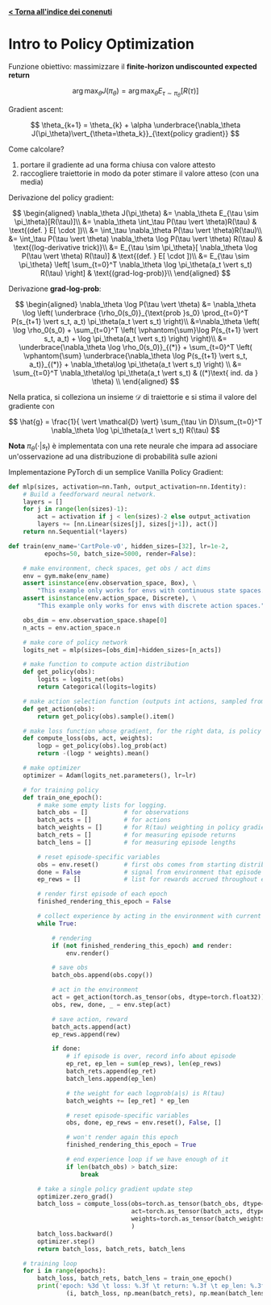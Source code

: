 **[< Torna all'indice dei conenuti](../index.md)**

# Intro to Policy Optimization

Funzione obiettivo: massimizzare il **finite-horizon undiscounted expected return**

$$
\arg \max_\theta J(\pi_\theta) = \arg \max_\theta E_{\tau \sim \pi_\theta}[R(\tau)]
$$

Gradient ascent:

$$
\theta_{k+1} = \theta_{k} + \alpha \underbrace{\nabla_\theta J(\pi_\theta)\vert_{\theta=\theta_k}}_{\text{policy gradient}}
$$

Come calcolare?

1) portare il gradiente ad una forma chiusa con valore attesto
2) raccogliere traiettorie in modo da poter stimare il valore atteso (con una media)

Derivazione del policy gradient:

$$
\begin{aligned}
\nabla_\theta J(\pi_\theta) &= \nabla_\theta E_{\tau \sim \pi_\theta}[R(\tau)]\\
&= \nabla_\theta \int_\tau P(\tau \vert \theta)R(\tau) & \text{(def. } E[ \cdot ])\\
&= \int_\tau \nabla_\theta  P(\tau \vert \theta)R(\tau)\\
&= \int_\tau  P(\tau \vert \theta) \nabla_\theta \log P(\tau \vert \theta) R(\tau) & \text{(log-derivative trick)}\\
&= E_{\tau \sim \pi_\theta}[  \nabla_\theta \log P(\tau \vert \theta) R(\tau)] & \text{(def. } E[ \cdot ])\\
&= E_{\tau \sim \pi_\theta} \left[  \sum_{t=0}^T \nabla_\theta \log \pi_\theta(a_t \vert s_t) R(\tau) \right] & \text{(grad-log-prob)}\\
\end{aligned}
$$

Derivazione **grad-log-prob**:

$$
\begin{aligned}
\nabla_\theta \log P(\tau \vert \theta) &= \nabla_\theta \log \left( \underbrace
{\rho_0(s_0)}_{\text{prob }s_0} \prod_{t=0}^T P(s_{t+1} \vert s_t, a_t) \pi_\theta(a_t \vert s_t) \right)\\
&=\nabla_\theta \left( \log \rho_0(s_0) + \sum_{t=0}^T \left( \vphantom{\sum}\log P(s_{t+1} \vert s_t, a_t) + \log \pi_\theta(a_t \vert s_t) \right) \right)\\
&= \underbrace{\nabla_\theta \log \rho_0(s_0)}_{(*)} + \sum_{t=0}^T \left( \vphantom{\sum} \underbrace{\nabla_\theta \log P(s_{t+1} \vert s_t, a_t)}_{(*)} + \nabla_\theta\log \pi_\theta(a_t \vert s_t) \right) \\
&=  \sum_{t=0}^T \nabla_\theta\log \pi_\theta(a_t \vert s_t) & ((*)\text{ ind. da } \theta) \\
\end{aligned}
$$

Nella pratica, si colleziona un insieme $\mathcal{D}$ di traiettorie e si stima il valore del gradiente con

$$
\hat{g} = \frac{1}{ \vert \mathcal{D} \vert} \sum_{\tau \in D}\sum_{t=0}^T \nabla_\theta \log \pi_\theta(a_t \vert s_t) R(\tau)
$$

**Nota** $\pi_\theta( \cdot \vert s_t)$ è implementata con una rete neurale che impara ad associare un'osservazione ad una distribuzione di probabilità sulle azioni

Implementazione PyTorch di un semplice Vanilla Policy Gradient:

```python
def mlp(sizes, activation=nn.Tanh, output_activation=nn.Identity):
    # Build a feedforward neural network.
    layers = []
    for j in range(len(sizes)-1):
        act = activation if j < len(sizes)-2 else output_activation
        layers += [nn.Linear(sizes[j], sizes[j+1]), act()]
    return nn.Sequential(*layers)

def train(env_name='CartPole-v0', hidden_sizes=[32], lr=1e-2, 
          epochs=50, batch_size=5000, render=False):

    # make environment, check spaces, get obs / act dims
    env = gym.make(env_name)
    assert isinstance(env.observation_space, Box), \
        "This example only works for envs with continuous state spaces."
    assert isinstance(env.action_space, Discrete), \
        "This example only works for envs with discrete action spaces."

    obs_dim = env.observation_space.shape[0]
    n_acts = env.action_space.n

    # make core of policy network
    logits_net = mlp(sizes=[obs_dim]+hidden_sizes+[n_acts])

    # make function to compute action distribution
    def get_policy(obs):
        logits = logits_net(obs)
        return Categorical(logits=logits)

    # make action selection function (outputs int actions, sampled from policy)
    def get_action(obs):
        return get_policy(obs).sample().item()

    # make loss function whose gradient, for the right data, is policy gradient
    def compute_loss(obs, act, weights):
        logp = get_policy(obs).log_prob(act)
        return -(logp * weights).mean()

    # make optimizer
    optimizer = Adam(logits_net.parameters(), lr=lr)

    # for training policy
    def train_one_epoch():
        # make some empty lists for logging.
        batch_obs = []          # for observations
        batch_acts = []         # for actions
        batch_weights = []      # for R(tau) weighting in policy gradient
        batch_rets = []         # for measuring episode returns
        batch_lens = []         # for measuring episode lengths

        # reset episode-specific variables
        obs = env.reset()       # first obs comes from starting distribution
        done = False            # signal from environment that episode is over
        ep_rews = []            # list for rewards accrued throughout ep

        # render first episode of each epoch
        finished_rendering_this_epoch = False

        # collect experience by acting in the environment with current policy
        while True:

            # rendering
            if (not finished_rendering_this_epoch) and render:
                env.render()

            # save obs
            batch_obs.append(obs.copy())

            # act in the environment
            act = get_action(torch.as_tensor(obs, dtype=torch.float32))
            obs, rew, done, _ = env.step(act)

            # save action, reward
            batch_acts.append(act)
            ep_rews.append(rew)

            if done:
                # if episode is over, record info about episode
                ep_ret, ep_len = sum(ep_rews), len(ep_rews)
                batch_rets.append(ep_ret)
                batch_lens.append(ep_len)

                # the weight for each logprob(a|s) is R(tau)
                batch_weights += [ep_ret] * ep_len

                # reset episode-specific variables
                obs, done, ep_rews = env.reset(), False, []

                # won't render again this epoch
                finished_rendering_this_epoch = True

                # end experience loop if we have enough of it
                if len(batch_obs) > batch_size:
                    break

        # take a single policy gradient update step
        optimizer.zero_grad()
        batch_loss = compute_loss(obs=torch.as_tensor(batch_obs, dtype=torch.float32),
                                  act=torch.as_tensor(batch_acts, dtype=torch.int32),
                                  weights=torch.as_tensor(batch_weights, dtype=torch.float32)
                                  )
        batch_loss.backward()
        optimizer.step()
        return batch_loss, batch_rets, batch_lens

    # training loop
    for i in range(epochs):
        batch_loss, batch_rets, batch_lens = train_one_epoch()
        print('epoch: %3d \t loss: %.3f \t return: %.3f \t ep_len: %.3f'%
                (i, batch_loss, np.mean(batch_rets), np.mean(batch_lens)))
```